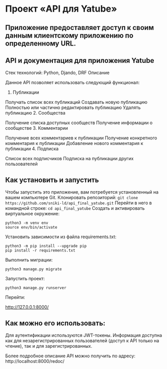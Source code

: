 # Проект «API для Yatube»
## Приложение предоставляет доступ к своим данным клиентскому приложению по определенному URL.
## API и документация для приложения Yatube

Стек технологий:
Python,
Djando,
DRF
Описание

Данное API позволяет использовать следующий функционал:
1. Публикации

Получать список всех публикаций
Создавать новую публикацию
Полностью или частично редактировать публикацию
Удалять публикацию
2. Сообщества

Получение списка доступных сообществ
Получение информации о сообществе
3. Комментарии

Получение всех комментариев к публикации
Получение конкретного комментария к публикации
Добавление нового комментария к публикации
4. Подписка

Список всех подписчиков
Подписка на публикации других пользователей

## Как установить и запустить
Чтобы запустить это приложение, вам потребуeтся установленный на вашем компьютере Git.
Клонировать репозиторий:
```git clone https://github.com/sniki-ld/api_final_yatube.git```
Перейти в него в командной строке:
```cd api_final_yatube```
Cоздать и активировать виртуальное окружение:
```
python3 -m venv env
source env/bin/activate
```
Установить зависимости из файла requirements.txt:
```
python3 -m pip install --upgrade pip
pip install -r requirements.txt
```
Выполнить миграции:
```
python3 manage.py migrate
```
Запустить проект:
```
python3 manage.py runserver
```
Перейти:

http://127.0.0.1:8000/

## Как можно его использовать:

Для аутентификации используются JWT-токены.
Информация доступна как для незарегистрированных пользователей (доступ к API только на чтение), так и для зарегистрированных.

Более подробное описание API можно получить по адресу:
http://localhost:8000/redoc/

